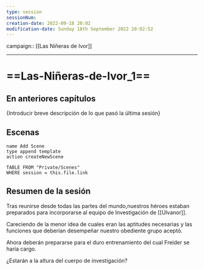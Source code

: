 ```yaml
---
type: session
sessionNum: 
creation-date: 2022-09-18 20:02
modification-date: Sunday 18th September 2022 20:02:52
---
```

campaign:: [[Las Niñeras de Ivor]]

---

# ==Las-Niñeras-de-Ivor_1==

## En anteriores capítulos
{Introducir breve descripción de lo que pasó la última sesión}

## Escenas
```button
name Add Scene 
type append template 
action createNewScene
```

```dataview
TABLE FROM "Private/Scenes"
WHERE session = this.file.link
```
## Resumen de la sesión
Tras reunirse desde todas las partes del mundo,nuestros héroes estaban preparados para incorporarse al equipo de Investigación de [[Ulvanor]]. 

Careciendo de la menor idea de cuales eran las aptitudes necesarias y las funciones que deberían desempeñar nuestro obediente grupo aceptó.

Ahora deberán prepararse para el duro entrenamiento del cual Freider se haría cargo.

¿Estarán a la altura del cuerpo de investigación?